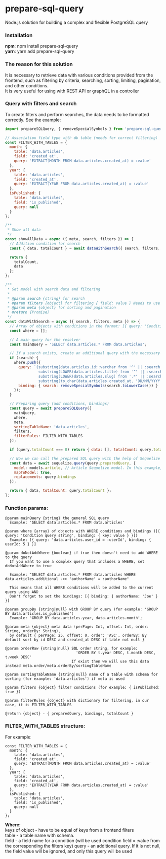 # prepare-sql-query
Node.js solution for building a complex and flexible PostgreSQL query

### Installation
**npm**: npm install prepare-sql-query  
**yarn**: yarn add prepare-sql-query

### The reason for this solution
It is necessary to retrieve data with various conditions provided from the frontend, such as filtering by criteria, searching, sorting, limiting, pagination, and other conditions.   
It is very useful for using with REST API or graphQL in a controller

### Query with filters and search

To create filters and perform searches, the data needs to be formatted correctly. See the example:
```javascript
import prepareSQLQuery, { removeSpecialSymbols } from 'prepare-sql-query';

// Association field type with db table (needs for correct filtering)
const FILTER_WITH_TABLES = {
  month: {
    table: 'data.articles',
    field: 'created_at',
    query: 'EXTRACT(MONTH FROM data.articles.created_at) = :value'
  },
  year: {
    table: 'data.articles',
    field: 'created_at',
    query: 'EXTRACT(YEAR FROM data.articles.created_at) = :value'
  },
  isPublished: {
    table: 'data.articles',
    field: 'is_published',
    query: null
  }
};

/**
 * Show all data
 */
const showAllData = async ({ meta, search, filters }) => {
  // Addition condition for search
  const { data, totalCount } = await dataWithSearch({ search, filters, meta });

  return {
    totalCount,
    data
  };
};

/**
 * Get model with search data and filtering
 *
 * @param search {string} for search
 * @param filters {object} for filtering { field: value } Needs to use FILTER_WITH_TABLES dict
 * @param meta {object} for sorting and pagination
 * @return {Promise}
 */
const dataWithSearch = async ({ search, filters, meta }) => {
  // Array of objects with conditions in the format: [{ query: 'Condition query string', binding: { key: value } }]
  const where = [];

  // A main query for the resolver
  const mainQuery = 'SELECT data.articles.* FROM data.articles';

  // If a search exists, create an additional query with the necessary fields for searching
  if (search) {
    where.push({
      query: `(substring(data.articles.id::varchar from '^' || :search || '(.*)$') IS NOT NULL OR
               substring(LOWER(data.articles.title) from '^' || :search || '(.*)$') IS NOT NULL OR
               substring(LOWER(data.articles.slug) from '.*' || :search || '(.*)$') IS NOT NULL OR
               substring(to_char(data.articles.created_at, 'DD/MM/YYYY') from '^' || :search || '(.*)$') IS NOT NULL)`,
      binding: { search: removeSpecialSymbols(search.toLowerCase()) }
    });
  }

  // Preparing query (add conditions, bindings)
  const query = await prepareSQLQuery({
    mainQuery,
    where,
    meta,
    sortingTableName: 'data.articles',
    filters,
    filterRules: FILTER_WITH_TABLES
  });

  if (query.totalCount === 0) return { data: [], totalCount: query.totalCount };

  // Now we can call the prepared SQL query with the help of Sequelize for example
  const data = await sequelize.query(query.preparedQuery, {
    model: models.article, // Article Sequelize model. In this example, it is used together with GraphQL
    mapToModel: true,
    replacements: query.bindings
  });

  return { data, totalCount: query.totalCount };
};
```

### Function params:
```
@param mainQuery {string} the general SQL query  
  Example: 'SELECT data.articles.* FROM data.articles'
  
@param where {array} of objects with WHERE conditions and bindings ([{ query: 'Condition query string', binding: { key: value } }])  
  Example: [{ query: 'data.articles.user_id = :userId', binding: { userId: 5 } }]
  
@param doNotAddWhere {boolean} if true then doesn't need to add WHERE to the query
  If you want to use a complex query that includes a WHERE, set doNotAddWhere to true
  
  Example: "SELECT data.articles.* FROM data.articles WHERE data.articles.additional ->> 'authorName' = :authorName"
  
  This means that all WHERE conditions will be added to the current query using AND
  Don't forget to set the bindings: [{ binding: { authorName: 'Joe' } }]
  
@param groupBy {string|null} with GROUP BY query (for example: 'GROUP BY data.articles.is_published')
  Example: 'GROUP BY data.articles.year, data.articles.month';
  
@param meta {object} meta data (perPage: Int, offset: Int, order: String, orderBy: String), 
  by default { perPage: 25, offset: 0, order: 'ASC', orderBy: By default sort by id DESC and created_at DESC if table not null }
  
@param orderRaw {string|null} SQL order string, for example:
                                'ORDER BY t.year DESC, t.month DESC, t.week DESC'
                              If exist then we will use this data instead meta.order/meta.orderBy/sortingTableName
                              
@param sortingTableName {string|null} name of a table with schema for sorting (for example: 'data.articles') if meta is used

@param filters {object} filter conditions (for example: { isPublished: true })

@param filterRules {object} with dictionary for filtering, in our case, it is FILTER_WITH_TABLES

@return {object} - { preparedQuery, bindings, totalCount }
```

### FILTER_WITH_TABLES structure:
For example:
```
const FILTER_WITH_TABLES = {
  month: {
    table: 'data.articles',
    field: 'created_at',
    query: 'EXTRACT(MONTH FROM data.articles.created_at) = :value'
  },
  year: {
    table: 'data.articles',
    field: 'created_at',
    query: 'EXTRACT(YEAR FROM data.articles.created_at) = :value'
  },
  isPublished: {
    table: 'data.articles',
    field: 'is_published',
    query: null
  }
};
```
**Where:**  
keys of object - have to be equal of keys from a frontend filters   
table - a table name with schema.   
field - a field name for a condition (will be used condition field = :value from the corresponding the filters key)
query - an additional query. If it is not null, the field value will be ignored, and only this query will be used
